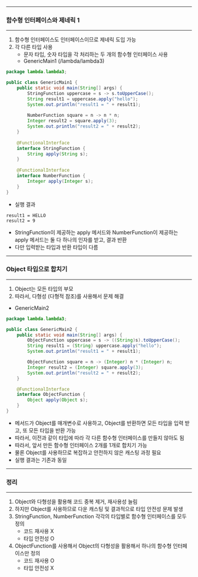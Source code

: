-----
### 함수형 인터페이스와 제네릭 1
-----
1. 함수형 인터페이스도 인터페이스이므로 제네릭 도입 가능
2. 각 다른 타입 사용
   - 문자 타입, 숫자 타입을 각 처리하는 두 개의 함수형 인터페이스 사용
   - GenericMain1 (/lambda/lambda3)
```java
package lambda.lambda3;

public class GenericMain1 {
    public static void main(String[] args) {
        StringFunction uppercase = s -> s.toUpperCase();
        String result1 = uppercase.apply("hello");
        System.out.println("result1 = " + result1);
        
        NumberFunction square = n -> n * n;
        Integer result2 = square.apply(3);
        System.out.println("result2 = " + result2);
    }
    
    @FunctionalInterface
    interface StringFunction {
        String apply(String s);
    }
    
    @FunctionalInterface
    interface NumberFunction {
        Integer apply(Integer s);
    }
}
```

  - 실행 결과
```
result1 = HELLO
result2 = 9
```

  - StringFunction이 제공하는 apply 메서드와 NumberFunction이 제공하는 apply 메서드는 둘 다 하나의 인자를 받고, 결과 반환
  - 다만 입력받는 타입과 반환 타입이 다름

-----
### Object 타입으로 합치기
-----
1. Object는 모든 타입의 부모
2. 따라서, 다형성 (다형적 참조)를 사용해서 문제 해결
  - GenericMain2
```java
package lambda.lambda3;

public class GenericMain2 {
    public static void main(String[] args) {
        ObjectFunction uppercase = s -> ((String)s).toUpperCase();
        String result1 = (String) uppercase.apply("hello");
        System.out.println("result1 = " + result1);

        ObjectFunction square = n -> (Integer) n * (Integer) n;
        Integer result2 = (Integer) square.apply(3);
        System.out.println("result2 = " + result2);
    }

    @FunctionalInterface
    interface ObjectFunction {
        Object apply(Object s);
    }
}
```
  - 메서드가 Object를 매개변수로 사용하고, Object를 반환하면 모든 타입을 입력 받고, 또 모든 타입을 반환 가능
  - 따라서, 이전과 같이 타입에 따라 각 다른 함수형 인터페이스를 만들지 않아도 됨
  - 따라서, 앞서 만든 함수형 인터페이스 2개를 1개로 합치기 가능
  - 물론 Object를 사용하므로 복잡하고 안전하지 않은 캐스팅 과정 필요
  - 실행 결과는 기존과 동일

-----
### 정리
-----
1. Object와 다형성을 활용해 코드 중복 제거, 재사용성 늘림
2. 하지만 Object를 사용하므로 다운 캐스팅 및 결과적으로 타입 안전성 문제 발생
3. StringFunction, NumberFunction 각각의 타입별로 함수형 인터페이스를 모두 정의
   - 코드 재사용 X
   - 타입 안전성 O
4. ObjectFunction를 사용해서 Object의 다형성을 활용해서 하나의 함수형 인터페이스만 정의
   - 코드 재사용 O
   - 타입 안전성 X
